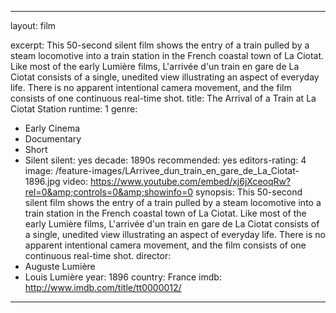 ---

layout: film

excerpt: This 50-second silent film shows the entry of a train pulled by a steam locomotive into a train station in the French coastal town of La Ciotat. Like most of the early Lumière films, L'arrivée d'un train en gare de La Ciotat consists of a single, unedited view illustrating an aspect of everyday life. There is no apparent intentional camera movement, and the film consists of one continuous real-time shot.
title: The Arrival of a Train at La Ciotat Station
runtime: 1
genre:
- Early Cinema
- Documentary
- Short
- Silent
silent: yes
decade: 1890s
recommended: yes
editors-rating: 4
image: /feature-images/LArrivee_dun_train_en_gare_de_La_Ciotat-1896.jpg
video: https://www.youtube.com/embed/xj6jXceoqRw?rel=0&amp;controls=0&amp;showinfo=0
synopsis: This 50-second silent film shows the entry of a train pulled by a steam locomotive into a train station in the French coastal town of La Ciotat. Like most of the early Lumière films, L'arrivée d'un train en gare de La Ciotat consists of a single, unedited view illustrating an aspect of everyday life. There is no apparent intentional camera movement, and the film consists of one continuous real-time shot.
director: 
- Auguste Lumière
- Louis Lumière
year: 1896
country: France
imdb: http://www.imdb.com/title/tt0000012/

---  